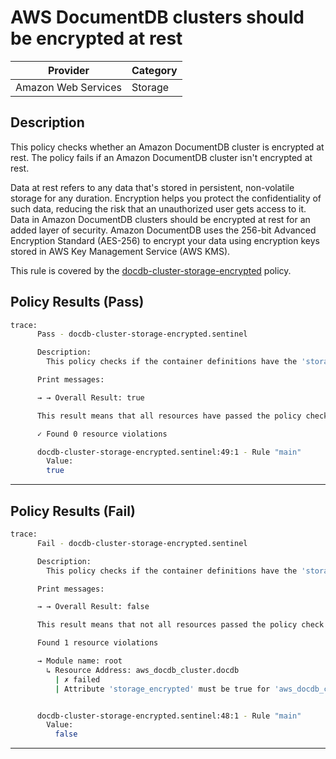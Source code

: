 # AWS DocumentDB clusters should be encrypted at rest

| Provider            | Category |
| ------------------- | -------- |
| Amazon Web Services | Storage  |

## Description

This policy checks whether an Amazon DocumentDB cluster is encrypted at rest. The policy fails if an Amazon DocumentDB cluster isn't encrypted at rest.

Data at rest refers to any data that's stored in persistent, non-volatile storage for any duration. Encryption helps you protect the confidentiality of such data, reducing the risk that an unauthorized user gets access to it. Data in Amazon DocumentDB clusters should be encrypted at rest for an added layer of security. Amazon DocumentDB uses the 256-bit Advanced Encryption Standard (AES-256) to encrypt your data using encryption keys stored in AWS Key Management Service (AWS KMS).

This rule is covered by the [docdb-cluster-storage-encrypted](../../policies/docdb-cluster-storage-encrypted.sentinel) policy.

## Policy Results (Pass)

```bash
trace:
      Pass - docdb-cluster-storage-encrypted.sentinel

      Description:
        This policy checks if the container definitions have the 'storage_encrypted' set to true.

      Print messages:

      → → Overall Result: true

      This result means that all resources have passed the policy check for the policy docdb-cluster-storage-encrypted.

      ✓ Found 0 resource violations

      docdb-cluster-storage-encrypted.sentinel:49:1 - Rule "main"
        Value:
        true
```

---

## Policy Results (Fail)

```bash
trace:
      Fail - docdb-cluster-storage-encrypted.sentinel

      Description:
        This policy checks if the container definitions have the 'storage_encrypted' set to true.

      Print messages:

      → → Overall Result: false

      This result means that not all resources passed the policy check and the protected behavior is not allowed for the policy docdb-cluster-storage-encrypted.

      Found 1 resource violations

      → Module name: root
        ↳ Resource Address: aws_docdb_cluster.docdb
          | ✗ failed
          | Attribute 'storage_encrypted' must be true for 'aws_docdb_cluster' resources.Refer https://docs.aws.amazon.com/securityhub/latest/userguide/documentdb-controls.html#documentdb-1 to  for more details.


      docdb-cluster-storage-encrypted.sentinel:48:1 - Rule "main"
        Value:
          false
```

---
